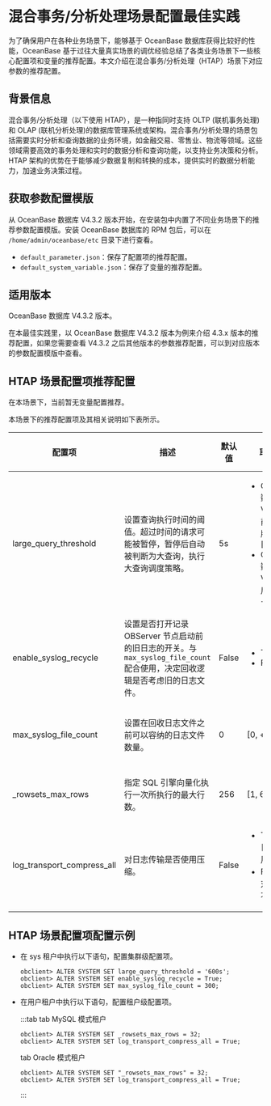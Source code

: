 # 混合事务/分析处理场景配置最佳实践

为了确保用户在各种业务场景下，能够基于 OceanBase 数据库获得比较好的性能，OceanBase 基于过往大量真实场景的调优经验总结了各类业务场景下一些核心配置项和变量的推荐配置。本文介绍在混合事务/分析处理（HTAP）场景下对应参数的推荐配置。

## 背景信息

混合事务/分析处理（以下使用 HTAP），是一种指同时支持 OLTP (联机事务处理)和 OLAP (联机分析处理)的数据库管理系统或架构。混合事务/分析处理的场景包括需要实时分析和查询数据的业务环境，如金融交易、零售业、物流等领域。这些领域需要高效的事务处理和实时的数据分析和查询功能，以支持业务决策和分析。HTAP 架构的优势在于能够减少数据复制和转换的成本，提供实时的数据分析能力，加速业务决策过程。

## 获取参数配置模版

从 OceanBase 数据库 V4.3.2 版本开始，在安装包中内置了不同业务场景下的推荐参数配置模版。安装 OceanBase 数据库的 RPM 包后，可以在 `/home/admin/oceanbase/etc` 目录下进行查看。

* `default_parameter.json`：保存了配置项的推荐配置。
* `default_system_variable.json`：保存了变量的推荐配置。

## 适用版本

OceanBase 数据库 V4.3.2 版本。

在本最佳实践里，以 OceanBase 数据库 V4.3.2 版本为例来介绍 4.3.x 版本的推荐配置，如果您需要查看 V4.3.2 之后其他版本的参数推荐配置，可以到对应版本的参数配置模版中查看。

## HTAP 场景配置项推荐配置

在本场景下，当前暂无变量配置推荐。

本场景下的推荐配置项及其相关说明如下表所示。

| **配置项** | **描述** | **默认值** |  **取值范围**  | **HTAP 场景下的推荐配置** | **级别** | **是否重启 OBServer 节点生效** |
|------------|----------|------------|------------|--------------------------|----------|----------|
| large_query_threshold | 设置查询执行时间的阈值。超过时间的请求可能被暂停，暂停后自动被判断为大查询，执行大查询调度策略。| 5s | <ul><li>Oceanbase 数据库 V4.3.0 之前的 V4.x 版本：[1ms, +∞)</li><li>Oceanbase 数据库 V4.3.0 之后：[0ms, +∞)</li></ul> | 600s</br>HTAP 工作负载中存在 AP 查询，我们也需要它快速运行。| 集群级 | 否 |
| enable_syslog_recycle | 设置是否打开记录 OBServer 节点启动前的旧日志的开关。与 `max_syslog_file_count` 配合使用，决定回收逻辑是否考虑旧的日志文件。| False | <ul><li>True</li><li>False</li></ul> | True</br>启用 syslog 自动回收可以防止日志文件占用磁盘空间。| 集群级 | 否 |
| max_syslog_file_count | 设置在回收日志文件之前可以容纳的日志文件数量。| 0 | [0, +∞) | 300</br>启用 `enable_syslog_recycle` 时，应将该值设置为适当的值。300 是一个经验值。| 集群级 | 否 |
| _rowsets_max_rows | 指定 SQL 引擎向量化执行一次所执行的最大行数。| 256 | [1, 65536] | 32</br>对于经典的 HTAP 工作负载，行集 32 是一个折衷方案。| 租户级 | 否 |
| log_transport_compress_all | 对日志传输是否使用压缩。| False | <ul><li>True：指对日志传输使用压缩</li><li>False：指对日志传输不使用压缩</li></ul> | True</br>在带宽有限的场景中，可以通过 RPC 压缩以少量 CPU 开销节省网络带宽。| 租户级 | 否 |

## HTAP 场景配置项配置示例

* 在 sys 租户中执行以下语句，配置集群级配置项。

    ```shell
    obclient> ALTER SYSTEM SET large_query_threshold = '600s';
    obclient> ALTER SYSTEM SET enable_syslog_recycle = True;
    obclient> ALTER SYSTEM SET max_syslog_file_count = 300;
    ```

* 在用户租户中执行以下语句，配置租户级配置项。

    :::tab
    tab MySQL 模式租户

    ```shell
    obclient> ALTER SYSTEM SET _rowsets_max_rows = 32;
    obclient> ALTER SYSTEM SET log_transport_compress_all = True;
    ```

    tab Oracle 模式租户

    ```shell
    obclient> ALTER SYSTEM SET "_rowsets_max_rows" = 32;
    obclient> ALTER SYSTEM SET log_transport_compress_all = True;
    ```

    :::
